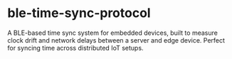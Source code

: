# ble-time-sync-protocol
A BLE-based time sync system for embedded devices, built to measure clock drift and network delays between a server and edge device. Perfect for syncing time across distributed IoT setups.
